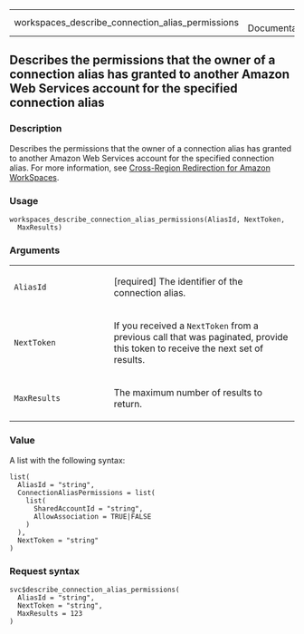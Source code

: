 <table style="width: 100%;">
<tbody>
<tr class="odd">
<td>workspaces_describe_connection_alias_permissions</td>
<td style="text-align: right;">R Documentation</td>
</tr>
</tbody>
</table>

## Describes the permissions that the owner of a connection alias has granted to another Amazon Web Services account for the specified connection alias

### Description

Describes the permissions that the owner of a connection alias has
granted to another Amazon Web Services account for the specified
connection alias. For more information, see [Cross-Region Redirection
for Amazon
WorkSpaces](https://docs.aws.amazon.com/workspaces/latest/adminguide/cross-region-redirection.html).

### Usage

    workspaces_describe_connection_alias_permissions(AliasId, NextToken,
      MaxResults)

### Arguments

<table>
<colgroup>
<col style="width: 35%" />
<col style="width: 65%" />
</colgroup>
<tbody>
<tr class="odd">
<td><code
id="workspaces_describe_connection_alias_permissions_:_AliasId">AliasId</code></td>
<td><p>[required] The identifier of the connection alias.</p></td>
</tr>
<tr class="even">
<td><code
id="workspaces_describe_connection_alias_permissions_:_NextToken">NextToken</code></td>
<td><p>If you received a <code>NextToken</code> from a previous call
that was paginated, provide this token to receive the next set of
results.</p></td>
</tr>
<tr class="odd">
<td><code
id="workspaces_describe_connection_alias_permissions_:_MaxResults">MaxResults</code></td>
<td><p>The maximum number of results to return.</p></td>
</tr>
</tbody>
</table>

### Value

A list with the following syntax:

    list(
      AliasId = "string",
      ConnectionAliasPermissions = list(
        list(
          SharedAccountId = "string",
          AllowAssociation = TRUE|FALSE
        )
      ),
      NextToken = "string"
    )

### Request syntax

    svc$describe_connection_alias_permissions(
      AliasId = "string",
      NextToken = "string",
      MaxResults = 123
    )
